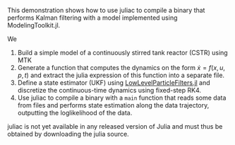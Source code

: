 This demonstration shows how to use juliac to compile a binary that performs Kalman filtering with a model implemented using ModelingToolkit.jl.

We

1. Build a simple model of a continuously stirred tank reactor (CSTR) using MTK
2. Generate a function that computes the dynamics on the form $\dot x = f(x, u, p, t)$ and  extract the julia expression of this function into a separate file.
3. Define a state estimator (UKF) using [LowLevelParticleFilters.jl](https://baggepinnen.github.io/LowLevelParticleFilters.jl/dev/) and discretize the continuous-time dynamics using fixed-step RK4.
4. Use juliac to compile a binary with a `main` function that reads some data from files and performs state estimation along the data trajectory, outputting the loglikelihood of the data.

juliac is not yet available in any released version of Julia and must thus be obtained by downloading the julia source.